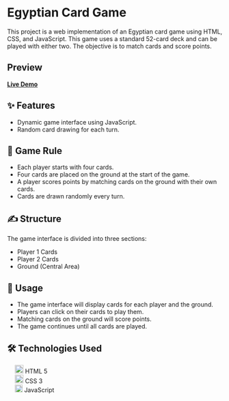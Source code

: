 # Egyptian Card Game

This project is a web implementation of an Egyptian card game using HTML, CSS, and JavaScript. This game uses a standard 52-card deck and can be played with either two. The objective is to match cards and score points.

## Preview

[**Live Demo**](hhttps://mmt20.github.io/Egyptian-Card-Game/)

## ✨ Features

<ul>
  <li>
    Dynamic game interface using JavaScript.
  </li>
  <li>
   Random card drawing for each turn.
  </li>
</ul>

## 📐 Game Rule

<ul>
  <li>
    Each player starts with four cards.
  </li>
  <li>
    Four cards are placed on the ground at the start of the game.
  </li>
  <li>
    A player scores points by matching cards on the ground with their own cards.
  </li>
  <li>
    Cards are drawn randomly every turn.
  </li>
</ul>

## ✍️ Structure

The game interface is divided into three sections:

<ul>
  <li>
    Player 1 Cards
  </li>
  <li>
    Player 2 Cards
  </li>
  <li>
   Ground (Central Area)
  </li>
</ul>

## 📗 Usage

<ul>
  <li>
    The game interface will display cards for each player and the ground.
  </li>
  <li>
  Players can click on their cards to play them.
  </li>
  <li>
   Matching cards on the ground will score points.
  </li>
  <li>
   The game continues until all cards are played.
  </li>
</ul>

## 🛠️ Technologies Used

&emsp; <img src="https://user-images.githubusercontent.com/25181517/192158954-f88b5814-d510-4564-b285-dff7d6400dad.png" width="20px"> HTML 5
</br>
&emsp; <img src="https://user-images.githubusercontent.com/25181517/183898674-75a4a1b1-f960-4ea9-abcb-637170a00a75.png" width="20px"> CSS 3</br>
&emsp; <img src="https://static.vecteezy.com/system/resources/previews/027/127/463/original/javascript-logo-javascript-icon-transparent-free-png.png" width="18px"> JavaScript
